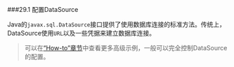 ###29.1 配置DataSource

Java的`javax.sql.DataSource`接口提供了使用数据库连接的标准方法。传统上，DataSource使用`URL`以及一些凭据来建立数据库连接。

>可以在[“How-to”章节](../IX.‘How-to’_guides/77.1.Configure_a_custom_DataSource.md)中查看更多高级示例，一般可以完全控制DataSource的配置。
